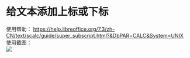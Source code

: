 # 给文本添加上标或下标  
使用帮助： https://help.libreoffice.org/7.3/zh-CN/text/scalc/guide/super_subscript.html?&DbPAR=CALC&System=UNIX  
使用截图：  
![](https://github.com/GICEGreenIce/WORK-PLCT20221009-15/blob/main/Calc/screenshots/%E4%B8%8B%E6%A0%87.jpeg) 
